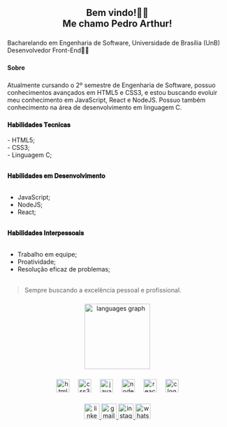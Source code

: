 <h2 align="center">Bem vindo!👋😉<br>Me chamo Pedro Arthur!</h2>

###

<p align="left"> Bacharelando em Engenharia de Software, Universidade de Brasília (UnB)<br>Desenvolvedor Front-End👨‍💻</p>

###

<h4 align="left">Sobre</h4>

###

<p align="left">Atualmente cursando o 2º semestre de Engenharia de Software, possuo conhecimentos avançados em HTML5 e CSS3, e estou buscando evoluir meu conhecimento em JavaScript, React e NodeJS. Possuo também conhecimento na área de desenvolvimento em linguagem C.</p>

###

<p align="left">
  <strong>𝐇𝐚𝐛𝐢𝐥𝐢𝐝𝐚𝐝𝐞𝐬 𝐓𝐞𝐜𝐧𝐢𝐜𝐚𝐬</strong><br><br>
  - HTML5;<br>
  - CSS3;<br>
  - Linguagem C;<br><br>
  
  <strong>𝐇𝐚𝐛𝐢𝐥𝐢𝐝𝐚𝐝𝐞𝐬 𝐞𝐦 𝐃𝐞𝐬𝐞𝐧𝐯𝐨𝐥𝐯𝐢𝐦𝐞𝐧𝐭𝐨</strong><br><br>
  - JavaScript;<br>
  - NodeJS;<br>
  - React;<br><br>
  
  <strong>𝐇𝐚𝐛𝐢𝐥𝐢𝐝𝐚𝐝𝐞𝐬 𝐈𝐧𝐭𝐞𝐫𝐩𝐞𝐬𝐬𝐨𝐚𝐢𝐬</strong><br><br>
  - Trabalho em equipe;<br>
  - Proatividade;<br>
  - Resolução eficaz de problemas;<br><br>
  
  > Sempre buscando a excelência pessoal e profissional.
</p>

###

<div align="center">
  <img src="https://github-readme-stats.vercel.app/api/top-langs?username=PArthur006&locale=pt-br&hide_title=false&layout=compact&card_width=320&langs_count=6&theme=codeSTACKr&hide_border=false" height="150" alt="languages graph"  />
</div>

###

<div align="center">
  <img src="https://cdn.jsdelivr.net/gh/devicons/devicon/icons/html5/html5-plain.svg" height="30" alt="html5 logo"  />
  <img width="12" />
  <img src="https://cdn.jsdelivr.net/gh/devicons/devicon/icons/css3/css3-plain.svg" height="30" alt="css3 logo"  />
  <img width="12" />
  <img src="https://cdn.jsdelivr.net/gh/devicons/devicon/icons/javascript/javascript-original.svg" height="30" alt="javascript logo"  />
  <img width="12" />
  <img src="https://cdn.jsdelivr.net/gh/devicons/devicon/icons/nodejs/nodejs-original.svg" height="30" alt="nodejs logo"  />
  <img width="12" />
  <img src="https://cdn.jsdelivr.net/gh/devicons/devicon/icons/react/react-original.svg" height="30" alt="react logo"  />
  <img width="12" />
  <img src="https://cdn.jsdelivr.net/gh/devicons/devicon/icons/c/c-original.svg" height="30" alt="c logo"  />
</div>

###

<div align="center">
  <a href="https://www.linkedin.com/in/parthurrod06/" target="_blank">
    <img src="https://img.shields.io/static/v1?message=LinkedIn&logo=linkedin&label=&color=0077B5&logoColor=white&labelColor=&style=for-the-badge" height="35" alt="linkedin logo"  />
  </a>
  <a href="https://www.parthur.rodrigues06@gmail.com" target="_blank">
    <img src="https://img.shields.io/static/v1?message=Gmail&logo=gmail&label=&color=D14836&logoColor=white&labelColor=&style=for-the-badge" height="35" alt="gmail logo"  />
  </a>
  <a href="https://www.instagram.com/pedroarthurrod06/" target="_blank">
    <img src="https://img.shields.io/static/v1?message=Instagram&logo=instagram&label=&color=E4405F&logoColor=white&labelColor=&style=for-the-badge" height="35" alt="instagram logo"  />
  </a>
  <a href="https://api.whatsapp.com/send/?phone=5561991709506&text=Oi+Pedro%2C+vim+pelo+GitHub.&type=phone_number&app_absent=0" target="_blank">
    <img src="https://img.shields.io/static/v1?message=Whatsapp&logo=whatsapp&label=&color=25D366&logoColor=white&labelColor=&style=for-the-badge" height="35" alt="whatsapp logo"  />
  </a>
</div>

###

